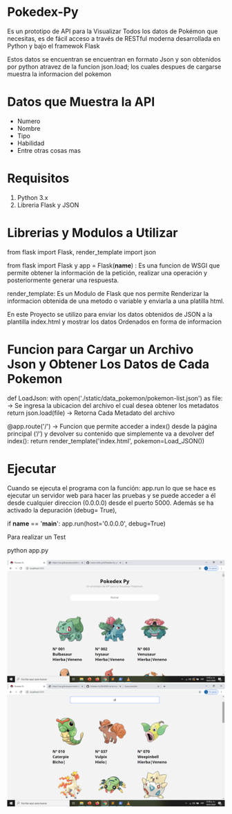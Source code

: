 # Pokedex-Py

Es un prototipo de API para la Visualizar Todos los datos de Pokémon que necesitas, es de fácil acceso a través de RESTful moderna desarrollada en Python y bajo el framewok Flask

Estos datos se encuentran se encuentran en formato Json y son obtenidos por python atravez de la funcion json.load; los cuales despues de cargarse muestra la informacion del pokemon

# Datos que Muestra la API 

  * Numero
  * Nombre
  * Tipo
  * Habilidad
  * Entre otras cosas mas

# Requisitos

1. Python 3.x
2. Libreria Flask y JSON
  
  # Librerias y Modulos a Utilizar 
 
 from flask import Flask, render_template
 import json

from flask import Flask y app = Flask(__name__) : Es una funcion de  WSGI que permite obtener la información de la petición, realizar una operación y posteriormente generar una respuesta.

render_template: Es un Modulo de Flask que nos permite Renderizar la informacion obtenida de una metodo o variable y enviarla a una platilla html.

En este Proyecto se utilizo para enviar los datos obtenidos de JSON a la plantilla index.html y mostrar los datos Ordenados en forma de informacion
  
  # Funcion para Cargar un Archivo Json y Obtener Los Datos de Cada Pokemon  
  
  def LoadJson:
    with open('./static/data_pokemon/pokemon-list.json') as file:  -> Se ingresa la ubicacion del archivo el cual desea obtener los                                                                            metadatos
    return json.load(file)   -> Retorna Cada Metadato del archivo
    
@app.route('/')  -> Funcion que permite acceder a index() desde la página principal (‘/‘) y devolver su contenido que simplemente va a devolver
def index():
	return render_template('index.html', pokemon=Load_JSON())
 
# Ejecutar 

Cuando se ejecuta el programa con la función: app.run lo que se hace es ejecutar un servidor web para hacer las pruebas y se puede acceder a él desde cualquier direccion (0.0.0.0) desde el puerto 5000. Además se ha activado la depuración (debug= True),

if __name__ == '__main__':
  app.run(host='0.0.0.0', debug=True)
  
Para realizar un Test 

python app.py

<p align="center"> <img src="https://github.com/marto-nieto-g16/Pokedex-Py/blob/master/index%20pokedex.png" /> <img src="https://github.com/marto-nieto-g16/Pokedex-Py/blob/master/index%20busqueda.png" /> </p> 
